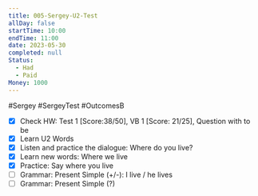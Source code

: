 ```yaml
---
title: 005-Sergey-U2-Test
allDay: false
startTime: 10:00
endTime: 11:00
date: 2023-05-30
completed: null
Status:
  - Had
  - Paid
Money: 1000
---
```

#Sergey
#SergeyTest
#OutcomesB 

- [x] Check HW: Test 1 [Score:38/50], VB 1 [Score: 21/25], Question with to be
- [x] Learn U2 Words
- [x] Listen and practice the dialogue: Where do you live?
- [x] Learn new words: Where we live
- [x] Practice: Say where you live
- [ ] Grammar: Present Simple (+/-): I live / he lives 
- [ ] Grammar: Present Simple (?) 